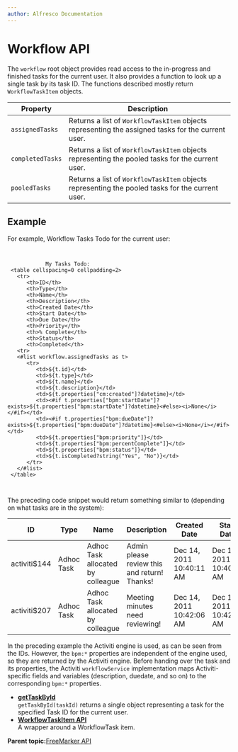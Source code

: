 ```yaml
---
author: Alfresco Documentation
---
```


# Workflow API

The `workflow` root object provides read access to the in-progress and finished tasks for the current user. It also provides a function to look up a single task by its task ID. The functions described mostly return `WorkflowTaskItem` objects.

|Property|Description|
|--------|-----------|
|`assignedTasks`|Returns a list of `WorkflowTaskItem` objects representing the assigned tasks for the current user.|
|`completedTasks`|Returns a list of `WorkflowTaskItem` objects representing the pooled tasks for the current user.|
|`pooledTasks`|Returns a list of `WorkflowTaskItem` objects representing the pooled tasks for the current user.|

## Example

For example, Workflow Tasks Todo for the current user:

```

            
            My Tasks Todo:
 <table cellspacing=0 cellpadding=2>
   <tr>
      <th>ID</th>
      <th>Type</th>
      <th>Name</th>
      <th>Description</th>
      <th>Created Date</th>
      <th>Start Date</th>
      <th>Due Date</th>
      <th>Priority</th>
      <th>% Complete</th>
      <th>Status</th>
      <th>Completed</th>
   <tr>
   <#list workflow.assignedTasks as t>
      <tr>
         <td>${t.id}</td>
         <td>${t.type}</td>
         <td>${t.name}</td>
         <td>${t.description}</td>
         <td>${t.properties["cm:created"]?datetime}</td>
         <td><#if t.properties["bpm:startDate"]?exists>${t.properties["bpm:startDate"]?datetime}<#else><i>None</i></#if></td>
         <td><#if t.properties["bpm:dueDate"]?exists>${t.properties["bpm:dueDate"]?datetime}<#else><i>None</i></#if></td>
         <td>${t.properties["bpm:priority"]}</td>
         <td>${t.properties["bpm:percentComplete"]}</td>
         <td>${t.properties["bpm:status"]}</td>
         <td>${t.isCompleted?string("Yes", "No")}</td>
      </tr>
   </#list>
 </table>
 
      
```

The preceding code snippet would return something similar to \(depending on what tasks are in the system\):

|ID|Type|Name|Description|Created Date|Start Date|Due Date|Priority|% Complete|Status|Completed|
|--|----|----|-----------|------------|----------|--------|--------|----------|------|---------|
|activiti$144|Adhoc Task|Adhoc Task allocated by colleague|Admin please review this and return! Thanks!|Dec 14, 2011 10:40:11 AM|Dec 14, 2011 10:40:11 AM|Dec 31, 2011 12:00:00 AM|2|0|In Progress|No|
|activiti$207|Adhoc Task|Adhoc Task allocated by colleague|Meeting minutes need reviewing!|Dec 14, 2011 10:42:06 AM|Dec 14, 2011 10:42:06 AM|Dec 31, 2011 12:00:00 AM|2|0|In Progress|No|

In the preceding example the Activiti engine is used, as can be seen from the IDs. However, the `bpm:*` properties are independent of the engine used, so they are returned by the Activiti engine. Before handing over the task and its properties, the Activiti `workflowService` implementation maps Activiti-specific fields and variables \(description, duedate, and so on\) to the corresponding `bpm:*` properties.

-   **[getTaskById](../references/API-FreeMarker-Workflow-getTaskById.md)**  
`getTaskById(taskId)` returns a single object representing a task for the specified Task ID for the current user.
-   **[WorkflowTaskItem API](../references/API-FreeMarker-WorkflowTaskItem.md)**  
A wrapper around a WorkflowTask item.

**Parent topic:**[FreeMarker API](../references/API-FreeMarker-intro.md)


